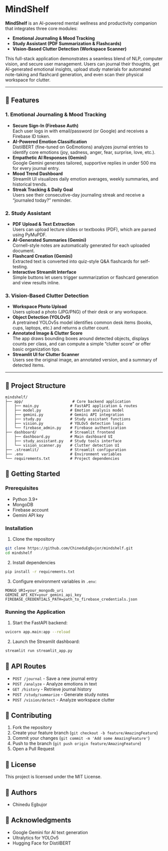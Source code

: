 # MindShelf

**MindShelf** is an AI-powered mental wellness and productivity companion that integrates three core modules:

- **Emotional Journaling & Mood Tracking**
- **Study Assistant (PDF Summarization & Flashcards)**
- **Vision-Based Clutter Detection (Workspace Scanner)**

This full-stack application demonstrates a seamless blend of NLP, computer vision, and secure user management. Users can journal their thoughts, get AI-generated emotional insights, upload study materials for automated note-taking and flashcard generation, and even scan their physical workspace for clutter.

---

## 🚀 Features

### 1. Emotional Journaling & Mood Tracking

- **Secure Sign-In (Firebase Auth)**  
  Each user logs in with email/password (or Google) and receives a Firebase ID token.
- **AI-Powered Emotion Classification**  
  DistilBERT (fine-tuned on GoEmotions) analyzes journal entries to identify core emotions (joy, sadness, anger, fear, surprise, love, etc.).
- **Empathetic AI Responses (Gemini)**  
  Google Gemini generates tailored, supportive replies in under 500 ms for every journal entry.
- **Mood Trend Dashboard**  
  Streamlit UI visualizes daily emotion averages, weekly summaries, and historical trends.
- **Streak Tracking & Daily Goal**  
  Users see their consecutive-day journaling streak and receive a “journaled today?” reminder.

### 2. Study Assistant

- **PDF Upload & Text Extraction**  
  Users can upload lecture slides or textbooks (PDF), which are parsed using PyMuPDF.
- **AI-Generated Summaries (Gemini)**  
  Cornell-style notes are automatically generated for each uploaded document.
- **Flashcard Creation (Gemini)**  
  Extracted text is converted into quiz-style Q&A flashcards for self-testing.
- **Interactive Streamlit Interface**  
  Simple buttons let users trigger summarization or flashcard generation and view results inline.

### 3. Vision-Based Clutter Detection

- **Workspace Photo Upload**  
  Users upload a photo (JPG/PNG) of their desk or any workspace.
- **Object Detection (YOLOv5)**  
  A pretrained YOLOv5s model identifies common desk items (books, cups, laptops, etc.) and returns a clutter count.
- **Annotated Image & Clutter Score**  
  The app draws bounding boxes around detected objects, displays counts per class, and can compute a simple “clutter score” or offer basic organization tips.
- **Streamlit UI for Clutter Scanner**  
  Users see the original image, an annotated version, and a summary of detected items.

---

## 📂 Project Structure

```
mindshelf/
├── app/                      # Core backend application
│   ├── main.py              # FastAPI application & routes
│   ├── model.py             # Emotion analysis model
│   ├── gemini.py            # Gemini API integration
│   ├── study.py             # Study assistant functions
│   ├── vision.py            # YOLOv5 detection logic
│   └── firebase_admin.py    # Firebase authentication
├── dashboard/               # Streamlit frontend
│   ├── dashboard.py         # Main dashboard UI
│   ├── study_assistant.py   # Study tools interface
│   └── vision_scanner.py    # Clutter detection UI
├── .streamlit/              # Streamlit configuration
├── .env                     # Environment variables
└── requirements.txt         # Project dependencies
```

## 🚀 Getting Started

### Prerequisites

- Python 3.9+
- MongoDB
- Firebase account
- Gemini API key

### Installation

1. Clone the repository

```bash
git clone https://github.com/ChineduEgbujor/mindshelf.git
cd mindshelf
```

2. Install dependencies

```bash
pip install -r requirements.txt
```

3. Configure environment variables in `.env`:

```
MONGO_URI=your_mongodb_uri
GEMINI_API_KEY=your_gemini_api_key
FIREBASE_CREDENTIALS_PATH=path_to_firebase_credentials.json
```

### Running the Application

1. Start the FastAPI backend:

```bash
uvicorn app.main:app --reload
```

2. Launch the Streamlit dashboard:

```bash
streamlit run streamlit_app.py
```

## 🔑 API Routes

- `POST /journal` - Save a new journal entry
- `POST /analyze` - Analyze emotions in text
- `GET /history` - Retrieve journal history
- `POST /study/summarize` - Generate study notes
- `POST /vision/detect` - Analyze workspace clutter

## 🤝 Contributing

1. Fork the repository
2. Create your feature branch (`git checkout -b feature/AmazingFeature`)
3. Commit your changes (`git commit -m 'Add some AmazingFeature'`)
4. Push to the branch (`git push origin feature/AmazingFeature`)
5. Open a Pull Request

## 📝 License

This project is licensed under the MIT License.

## 👥 Authors

- Chinedu Egbujor

## 🙏 Acknowledgments

- Google Gemini for AI text generation
- Ultralytics for YOLOv5
- Hugging Face for DistilBERT
